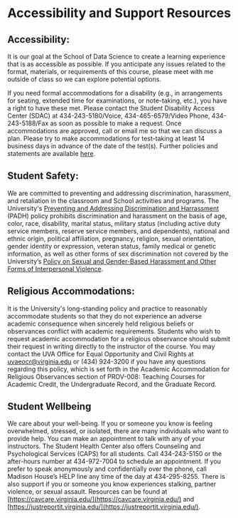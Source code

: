 # Accessibility and Support Resources
## Accessibility:
It is our goal at the School of Data Science to create a learning experience that is as accessible as possible. If you anticipate any issues related to the format, materials, or requirements of this course, please meet with me outside of class so we can explore potential options.

If you need formal accommodations for a disability (e.g., in arrangements for seating, extended time for examinations, or note-taking, etc.), you have a right to have these met. Please contact the Student Disability Access Center (SDAC) at 434-243-5180/Voice, 434-465-6579/Video Phone, 434-243-5188/Fax as soon as possible to make a request. Once accommodations are approved, call or email me so that we can discuss a plan. Please try to make accommodations for test-taking at least 14 business days in advance of the date of the test(s). Further policies and statements are available [here](www.virginia.edu/studenthealth/sdac/sdac.html).

## Student Safety: 
We are committed to preventing and addressing discrimination, harassment, and retaliation in the classroom and School activities and programs. The University's [Preventing and Addressing Discrimination and Harrassment](https://uvapolicy.virginia.edu/policy/HRM-009) (PADH) policy prohibits discrimination and harassment on the basis of age, color, race, disability, marital status, military status (including active duty service members, reserve service members, and dependents), national and ethnic origin, political affiliation, pregnancy, religion, sexual orientation, gender identity or expression, veteran status, family medical or genetic information, as well as other forms of sex discrimination not covered by the University’s [Policy on Sexual and Gender-Based Harassment and Other Forms of Interpersonal Violence](https://uvapolicy.virginia.edu/policy/HRM-041).

## Religious Accommodations:
It is the University's long-standing policy and practice to reasonably accommodate students so that they do not experience an adverse academic consequence when sincerely held religious beliefs or observances conflict with academic requirements. Students who wish to request academic accommodation for a religious observance should submit their request in writing directly to the instructor of the course. You may contact the UVA Office for Equal Opportunity and Civil Rights at uvaeocr@virginia.edu or (434) 924-3200 if you have any questions regarding this policy, which is set forth in the Academic Accommodation for Religious Observances section of PROV-008: Teaching Courses for Academic Credit, the Undergraduate Record, and the Graduate Record.

## Student Wellbeing
We care about your well-being. If you or someone you know is feeling overwhelmed, stressed, or isolated, there are many individuals who want to provide help. You can make an appointment to talk with any of your instructors. The Student Health Center also offers Counseling and Psychological Services (CAPS) for all students. Call 434-243-5150 or the after-hours number at 434-972-7004 to schedule an appointment. If you prefer to speak anonymously and confidentially over the phone, call Madison House’s HELP line any time of the day at 434-295-8255. There is also support if you or someone you know experiences stalking, partner violence, or sexual assault. Resources can be found at [https://cavcare.virginia.edu/](https://cavcare.virginia.edu/)  and [https://justreportit.virginia.edu/](https://justreportit.virginia.edu/).
